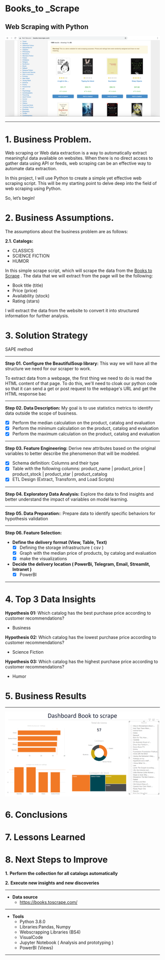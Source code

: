 # **Books_to _Scrape**

## Web Scraping with Python

![Book](book.png)
***

# 1. Business Problem.

Web scraping or Web data extraction is a way to automatically extract meaningful data available on websites. When there is no direct access to gather data using API or feeds, web scraping can be an effective way to automate data extraction.

In this project, I will use Python to create a simple yet effective web scraping script. This will be my starting point to delve deep into the field of web scraping using Python.

So, let’s begin!

# 2. Business Assumptions.

The assumptions about the business problem are as follows:

**2.1. Catalogs:**

- CLASSICS
- SCIENCE FICTION
- HUMOR

In this simple scrape script, which will scrape the data from the [Books to Scrape](books.toscrape.com) . The data that we will extract from the page will be the following:


- Book title (title)
- Price (price)
- Availability (stock)
- Rating (stars)


I will extract the data from the website to convert it into structured information for further analysis.

# 3. Solution Strategy
SAPE method

***
**Step 01. Configure the BeautifulSoup library:** This way we will have all the structure we need for our scraper to work.

To extract data from a webpage, the first thing we need to do is read the HTML content of that page. To do this, we'll need to cloak our python code so that it can send a get or post request to the webpage's URL and get the HTML response bac

***
**Step 02. Data Description:** My goal is to use statistics metrics to identify data outside the scope of business.
   - [x] Perform the median calculation on the product, catalog and evaluation
   - [x] Perform the minimum calculation on the product, catalog and evaluation
   - [x] Perform the maximum calculation on the product, catalog and evaluation

***
**Step 03. Feature Engineering:** Derive new attributes based on the original variables to better describe the phenomenon that will be modeled.
   - [x] Schema definition: Columns and their type
   - [x] Table with the following columns: product_name | product_price | product_stock | product_star | product_catalog
   - [x] ETL Design (Extract, Transform, and Load Scripts)

***
**Step 04. Exploratory Data Analysis:** Explore the data to find insights and better understand the impact of variables on model learning.

***
**Step 05. Data Preparation:**: Prepare data to identify specific behaviors for hypothesis validation
  
***
**Step 06. Feature Selection:**
- **Define the delivery format (View, Table, Text)**
   - [x] Defining the storage infrastructure ( csv )
   - [x] Graph with the median price of products, by catalog and evaluation
   - [x] make the visualizations
- **Decide the delivery location ( PowerBi, Telegram, Email, Streamlit, Intranet )**
   - [x] PowerBI
***

# 4. Top 3 Data Insights

**Hypothesis 01:** Which catalog has the best purchase price according to customer recommendations?
- Business

**Hypothesis 02:** Which catalog has the lowest purchase price according to customer recommendations?
- Science Fiction

**Hypothesis 03:** Which catalog has the highest purchase price according to customer recommendations?
- Humor

# 5. Business Results

***
![Dashboard](dashboard.png)

# 6. Conclusions

# 7. Lessons Learned

# 8. Next Steps to Improve

**1.** **Perform the collection for all catalogs automatically**

**2.** **Execute new insights and new discoveries**

***
- **Data source**
   * https://books.toscrape.com/
***
- **Tools**
   * Python 3.8.0
   * Libraries:Pandas, Numpy
   * Webscrapping Libraries (BS4)
   * VisualCode
   * Jupyter Notebook ( Analysis and prototyping )
   * PowerBI (Views)
 ***
